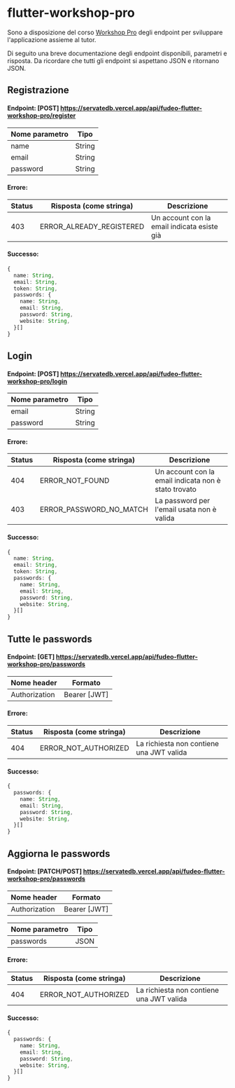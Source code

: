 # flutter-workshop-pro

Sono a disposizione del corso [Workshop Pro](https://edu.fudeo.it/course/7237777e-2381-4e7b-908e-fb644bea36ed/overview) degli endpoint per sviluppare l'applicazione assieme al tutor.

Di seguito una breve documentazione degli endpoint disponibili, parametri e risposta.
Da ricordare che tutti gli endpoint si aspettano JSON e ritornano JSON.

## Registrazione

#### Endpoint: [POST] https://servatedb.vercel.app/api/fudeo-flutter-workshop-pro/register

Nome parametro | Tipo 
--- | --- 
name | String
email | String
password | String

#### Errore:

Status | Risposta (come stringa) | Descrizione
--- | --- | --- 
403 | ERROR_ALREADY_REGISTERED | Un account con la email indicata esiste già

#### Successo:

```typescript
{
  name: String,
  email: String,
  token: String,
  passwords: {
    name: String,
    email: String,
    password: String,
    website: String,
  }[]
}
```

## Login

#### Endpoint: [POST] https://servatedb.vercel.app/api/fudeo-flutter-workshop-pro/login

Nome parametro | Tipo 
--- | --- 
email | String
password | String

#### Errore:

Status | Risposta (come stringa) | Descrizione
--- | --- | --- 
404 | ERROR_NOT_FOUND | Un account con la email indicata non è stato trovato
403 | ERROR_PASSWORD_NO_MATCH | La password per l'email usata non è valida

#### Successo:

```typescript
{
  name: String,
  email: String,
  token: String,
  passwords: {
    name: String,
    email: String,
    password: String,
    website: String,
  }[]
}
```


## Tutte le passwords

#### Endpoint: [GET] https://servatedb.vercel.app/api/fudeo-flutter-workshop-pro/passwords

Nome header | Formato 
--- | --- 
Authorization | Bearer [JWT]

#### Errore:

Status | Risposta (come stringa) | Descrizione
--- | --- | --- 
404 | ERROR_NOT_AUTHORIZED | La richiesta non contiene una JWT valida

#### Successo:

```typescript
{
  passwords: {
    name: String,
    email: String,
    password: String,
    website: String,
  }[]
}
```


## Aggiorna le passwords

#### Endpoint: [PATCH/POST] https://servatedb.vercel.app/api/fudeo-flutter-workshop-pro/passwords

Nome header | Formato 
--- | --- 
Authorization | Bearer [JWT]

Nome parametro | Tipo 
--- | --- 
passwords | JSON

#### Errore:

Status | Risposta (come stringa) | Descrizione
--- | --- | --- 
404 | ERROR_NOT_AUTHORIZED | La richiesta non contiene una JWT valida

#### Successo:

```typescript
{
  passwords: {
    name: String,
    email: String,
    password: String,
    website: String,
  }[]
}
```
